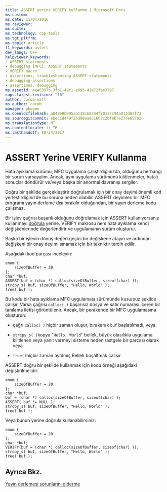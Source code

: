 ```yaml
---
title: ASSERT yerine VERIFY kullanma | Microsoft Docs
ms.custom: 
ms.date: 11/04/2016
ms.reviewer: 
ms.suite: 
ms.technology: cpp-tools
ms.tgt_pltfrm: 
ms.topic: article
f1_keywords: assert
dev_langs: C++
helpviewer_keywords:
- ASSERT statements
- debugging [MFC], ASSERT statements
- VERIFY macro
- assertions, troubleshooting ASSERT statements
- debugging assertions
- assertions, debugging
ms.assetid: 4c46397b-3fb1-49c1-a09b-41a72fae3797
caps.latest.revision: "10"
author: corob-msft
ms.author: corob
manager: ghogen
ms.openlocfilehash: a848e0b995aa138c68344f80123c94a013d82f73
ms.sourcegitcommit: ebec1d449f2bd98aa851667c2bfeb7e27ce657b2
ms.translationtype: MT
ms.contentlocale: tr-TR
ms.lasthandoff: 10/24/2017
---
```

# <a name="using-verify-instead-of-assert"></a>ASSERT Yerine VERIFY Kullanma
Hata ayıklama sürümü, MFC Uygulama çalıştırdığınızda, olduğunu herhangi bir sorun varsayalım. Ancak, aynı uygulama sürümünü kilitlenmeler, hatalı sonuçlar döndürür ve/veya başka bir anormal davranışı sergiler.  
  
 Doğru bir şekilde gerçekleştirir doğrulamak için bir onay deyimi önemli kod yerleştirdiğinizde bu soruna neden olabilir. ASSERT deyimleri bir MFC programı yayın derleme dışı bırakılır olduğundan, bir yayın derleme kodu çalışmaz.  
  
 Bir işlev çağrısı başarılı olduğunu doğrulamak için ASSERT kullanıyorsanız kullanmayı [doğrula](../../mfc/reference/diagnostic-services.md#verify) yerine. VERIFY makrosu hem hata ayıklama kendi değişkenlerinde değerlendirir ve uygulamanın sürüm oluşturur.  
  
 Başka bir işlevin dönüş değeri geçici bir değişkene atayın ve ardından değişkeni bir onay deyimi sınamak için bir tekniktir tercih edilir.  
  
 Aşağıdaki kod parçası inceleyin:  
  
```  
enum {  
    sizeOfBuffer = 20  
};  
char *buf;  
ASSERT(buf = (char *) calloc(sizeOfBuffer, sizeof(char) ));  
strcpy_s( buf, sizeOfBuffer, "Hello, World" );  
free( buf );  
```  
  
 Bu kodu bir hata ayıklama MFC uygulaması sürümünde kusursuz şekilde çalışır. Varsa çağrısı `calloc( )` başarısız dosya ve satır numarası içeren bir tanılama iletisi görüntülenir. Ancak, bir perakende bir MFC uygulamasına oluşturun:  
  
-   çağrı `calloc( )` hiçbir zaman oluşur, bırakarak `buf` başlatılmadı, veya  
  
-   `strcpy_s( )`kopya "`Hello, World`" bellek, büyük olasılıkla uygulama kilitlenen veya yanıt vermeyi sisteme neden rastgele bir parçası olarak veya  
  
-   `free()`hiçbir zaman ayrılmış Bellek boşaltmak çalışır.  
  
 ASSERT doğru bir şekilde kullanmak için kodu örneği aşağıdaki değiştirilmelidir:  
  
```  
enum {  
    sizeOfBuffer = 20  
};  
char *buf;  
buf = (char *) calloc(sizeOfBuffer, sizeof(char) );  
ASSERT( buf != NULL );  
strcpy_s( buf, sizeOfBuffer, "Hello, World" );  
free( buf );  
```  
  
 Veya bunun yerine doğrula kullanabilirsiniz:  
  
```  
enum {  
    sizeOfBuffer = 20  
};  
char *buf;  
VERIFY(buf = (char *) calloc(sizeOfBuffer, sizeof(char) ));  
strcpy_s( buf, sizeOfBuffer, "Hello, World" );  
free( buf );  
```  
  
## <a name="see-also"></a>Ayrıca Bkz.  
 [Yayın derlemesi sorunlarını giderme](../../build/reference/fixing-release-build-problems.md)